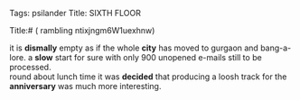 Tags: psilander
Title: SIXTH FLOOR
  
Title:# ( rambling ntixjngm6W1uexhnw)
  
it is **dismally** empty as if the whole **city** has moved to gurgaon and bang-a-lore. a **slow** start for sure with only 900 unopened e-mails still to be processed.  
round about lunch time it was **decided** that producing a loosh track for the **anniversary** was much more interesting.
